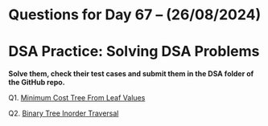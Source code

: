 # Questions for Day 67 – (26/08/2024)
# DSA Practice: Solving DSA Problems


**Solve them, check their test cases and submit them in the DSA folder of the GitHub repo.**

Q1. [Minimum Cost Tree From Leaf Values](https://leetcode.com/problems/minimum-cost-tree-from-leaf-values/description/)

Q2. [Binary Tree Inorder Traversal](https://leetcode.com/problems/binary-tree-inorder-traversal/description/)
